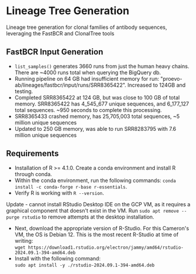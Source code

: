 # Lineage Tree Generation

Lineage tree generation for clonal families of antibody sequences, leveraging the FastBCR and ClonalTree tools

## FastBCR Input Generation

- `list_samples()` generates 3660 runs from just the human heavy chains. There are ~4000 runs total when querying the BigQuery db.
- Running pipeline on 64 GB had insufficient memory for run: "proevo-ab/lineages/fastbcr/input/runs/SRR8365422". Increased to 124GB and testing.
- Completed SRR8365422 at 124 GB, but was close to 100 GB of total memory. SRR8365422 has 4_545_677 unique  sequences, and 6_177_127 total sequences. ~950 seconds to complete this processing.
- SRR8365433 crashed memory, has 25,705,003 total sequences, ~5 million unique sequences
- Updated to 250 GB memory, was able to run SRR8283795 with 7.6 million unique sequences

## 

## Requirements 

- Installation of R >= 4.1.0. Create a conda environment and install R through conda. 
- Within the conda environment, run the following commands:
`conda install -c conda-forge r-base r-essentials`. 
- Verify R is working with `R --version`.

Update - cannot install RStudio Desktop IDE on the GCP VM, as it requires a graphical component that doesn't exist in the VM. Run `sudo apt remove --purge rstudio` to remove attempts at the desktop installation.
- Next, download the appropriate version of R-Studio. For this Cameron's VM, the OS is Debian 12. This is the most recent R-Studio at time of writing:  
`wget https://download1.rstudio.org/electron/jammy/amd64/rstudio-2024.09.1-394-amd64.deb`
- Install with the following command:  
`sudo apt install -y ./rstudio-2024.09.1-394-amd64.deb`

